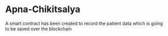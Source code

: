 # Apna-Chikitsalya
A smart contract has been created to record the patient data which is going to be saved over the blockchain
